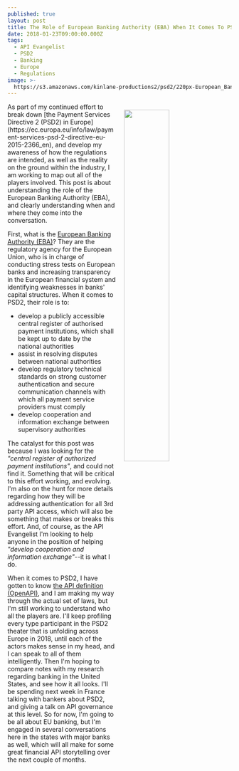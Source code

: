 ```yaml
---
published: true
layout: post
title: The Role of European Banking Authority (EBA) When It Comes To PSD2
date: 2018-01-23T09:00:00.000Z
tags:
  - API Evangelist
  - PSD2
  - Banking
  - Europe
  - Regulations
image: >-
  https://s3.amazonaws.com/kinlane-productions2/psd2/220px-European_Banking_Authority_(EBA)_logo.jpg
---
```

<p><a href="http://www.eba.europa.eu/"><img src="https://s3.amazonaws.com/kinlane-productions2/psd2/european-banking-authority-eba.jpg" align="right" width="45%" style="padding: 15px;" /></a></p>As part of my continued effort to break down [the Payment Services Directive 2 (PSD2) in Europe](https://ec.europa.eu/info/law/payment-services-psd-2-directive-eu-2015-2366_en), and develop my awareness of how the regulations are intended, as well as the reality on the ground within the industry, I am working to map out all of the players involved. This post is about understanding the role of the European Banking Authority (EBA), and clearly understanding when and where they come into the conversation. 

First, what is the [European Banking Authority (EBA)](http://www.eba.europa.eu/)? They are the regulatory agency for the European Union, who is in charge of conducting stress tests on European banks and increasing transparency in the European financial system and identifying weaknesses in banks' capital structures. When it comes to PSD2, their role is to:

- develop a publicly accessible central register of authorised payment institutions, which shall be kept up to date by the national authorities
- assist in resolving disputes between national authorities
- develop regulatory technical standards on strong customer authentication and secure communication channels with which all payment service providers must comply
- develop cooperation and information exchange between supervisory authorities

The catalyst for this post was because I was looking for the _"central register of authorized payment institutions"_, and could not find it. Something that will be critical to this effort working, and evolving. I'm also on the hunt for more details regarding how they will be addressing authentication for all 3rd party API access, which will also be something that makes or breaks this effort. And, of course, as the API Evangelist I'm looking to help anyone in the position of helping _"develop cooperation and information exchange"_--it is what I do.

When it comes to PSD2, I have gotten to know [the API definition (OpenAPI)](https://github.com/api-evangelist/psd2/blob/master/_data/psd2/openapi.yaml), and I am making my way through the actual set of laws, but I'm still working to understand who all the players are. I'll keep profiling every type participant in the PSD2 theater that is unfolding across Europe in 2018, until each of the actors makes sense in my head, and I can speak to all of them intelligently. Then I'm hoping to compare notes with my research regarding banking in the United States, and see how it all looks. I'll be spending next week in France talking with bankers about PSD2, and giving a talk on API governance at this level. So for now, I'm going to be all about EU banking, but I'm engaged in several conversations here in the states with major banks as well, which will all make for some great financial API storytelling over the next couple of months.
